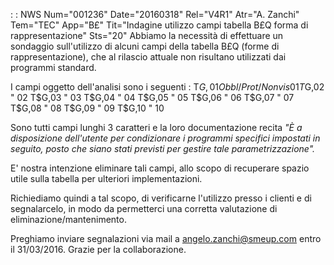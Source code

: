  :  : NWS Num="001236" Date="20160318" Rel="V4R1" Atr="A. Zanchi" Tem="TEC" App="B£" Tit="Indagine utilizzo campi tabella B£Q forma di rappresentazione" Sts="20"
Abbiamo la necessità di effettuare un sondaggio sull'utilizzo di alcuni campi della tabella B£Q (forme di rappresentazione), che al rilascio attuale non risultano utilizzati dai programmi standard.

I campi oggetto dell'analisi sono i seguenti : 
T$G,01 Obbl/Prot/Non vis 01
T$G,02 "                 02
T$G,03 "                 03
T$G,04 "                 04
T$G,05 "                 05
T$G,06 "                 06
T$G,07 "                 07
T$G,08 "                 08
T$G,09 "                 09
T$G,10 "                 10

Sono tutti campi lunghi 3 caratteri e la loro documentazione recita <i>"È a disposizione dell'utente
per condizionare i programmi specifici impostati in seguito, posto che siano stati previsti per gestire tale parametrizzazione".</i>

E' nostra intenzione eliminare tali campi, allo scopo di recuperare spazio utile sulla tabella per ulteriori implementazioni.

Richiediamo quindi a tal scopo, di verificarne l'utilizzo presso i clienti e di segnalarcelo, in modo da permetterci una corretta valutazione di eliminazione/mantenimento.

Preghiamo inviare segnalazioni via mail a angelo.zanchi@smeup.com entro il 31/03/2016.
Grazie per la collaborazione.
